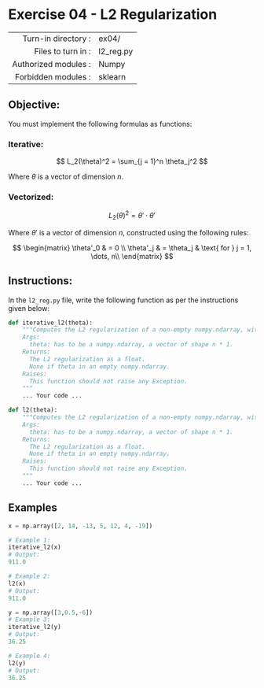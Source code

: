 # Exercise 04 - L2 Regularization
|                         |                    |
| -----------------------:| ------------------ |
|   Turn-in directory :   |  ex04/             |
|   Files to turn in :    |  l2_reg.py         |
|   Authorized modules :  |  Numpy             |
|   Forbidden modules :   |  sklearn           |

## Objective:
You must implement the following formulas as functions:  

### Iterative:
$$
L_2(\theta)^2 = \sum_{j = 1}^n \theta_j^2
$$

Where $\theta$ is a vector of dimension $n$.

### Vectorized:
$$
L_2(\theta)^2 = \theta' \cdot \theta'
$$

Where $\theta'$ is a vector of dimension $n$, constructed using the following rules:
  
$$
\begin{matrix}
\theta'_0 & =  0 \\
\theta'_j & =  \theta_j & \text{ for } j = 1, \dots, n\\    
\end{matrix}
$$

## Instructions:
In the `l2_reg.py` file, write the following function as per the instructions given below:
```python
def iterative_l2(theta):
    """Computes the L2 regularization of a non-empty numpy.ndarray, with a for-loop.
    Args:
      theta: has to be a numpy.ndarray, a vector of shape n * 1.
    Returns:
      The L2 regularization as a float.
      None if theta in an empty numpy.ndarray.
    Raises:
      This function should not raise any Exception.
    """
    ... Your code ...

def l2(theta):
    """Computes the L2 regularization of a non-empty numpy.ndarray, without any for-loop.
    Args:
      theta: has to be a numpy.ndarray, a vector of shape n * 1.
    Returns:
      The L2 regularization as a float.
      None if theta in an empty numpy.ndarray.
    Raises:
      This function should not raise any Exception.
    """
    ... Your code ...
```

## Examples
```python
x = np.array([2, 14, -13, 5, 12, 4, -19])

# Example 1: 
iterative_l2(x)
# Output:
911.0

# Example 2: 
l2(x)
# Output:
911.0

y = np.array([3,0.5,-6])
# Example 3: 
iterative_l2(y)
# Output:
36.25

# Example 4: 
l2(y)
# Output:
36.25
```